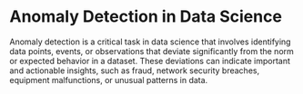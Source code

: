 # Anomaly Detection in Data Science
Anomaly detection is a critical task in data science that involves identifying data points, events, or observations that deviate significantly from the norm or expected behavior in a dataset. These deviations can indicate important and actionable insights, such as fraud, network security breaches, equipment malfunctions, or unusual patterns in data.
